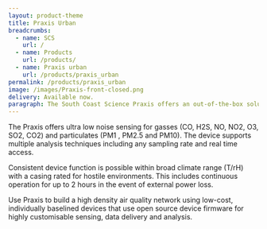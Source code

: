 ```yaml
---
layout: product-theme
title: Praxis Urban
breadcrumbs:
  - name: SCS
    url: /
  - name: Products
    url: /products/
  - name: Praxis urban
    url: /products/praxis_urban
permalink: /products/praxis_urban
image: /images/Praxis-front-closed.png
delivery: Available now.
paragraph: The South Coast Science Praxis offers an out-of-the-box solution for urban air quality monitoring. The Praxis answers both the challenge of capturing accurate data in variable climate conditions and the need for fine grained air quality monitoring networks.
---
```




The Praxis offers ultra low noise sensing for gasses (CO, H2S, NO, NO2, O3, SO2, CO2) and particulates (PM1 , PM2.5 and PM10). The device supports multiple analysis techniques including any sampling rate and real time access.

Consistent device function is possible within broad climate range (T/rH) with a casing rated for hostile environments. This includes continuous operation for up to 2 hours in the event of external power loss.

Use Praxis to build a high density air quality network using low-cost, individually baselined devices that use open source device firmware for highly customisable sensing, data delivery and analysis.